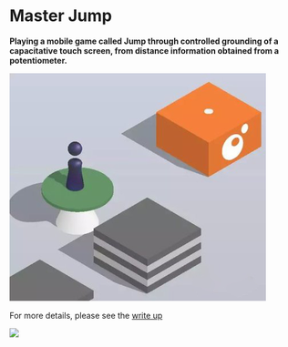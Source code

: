# Master Jump

**Playing a mobile game called Jump through controlled grounding of a capacitative touch screen, from distance information obtained from a potentiometer.**

![](jump.jpg)

For more details, please see the [write up](WriteUp.pdf)

![](working.gif)
